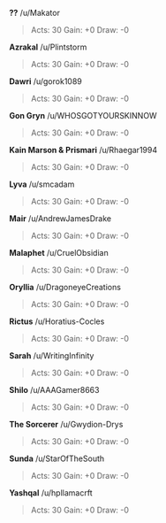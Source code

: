 **??** /u/Makator 
> Acts: 30 Gain: +0 Draw: -0

**Azrakal** /u/Plintstorm 
> Acts: 30 Gain: +0 Draw: -0

**Dawri** /u/gorok1089 
> Acts: 30 Gain: +0 Draw: -0

**Gon Gryn** /u/WHOSGOTYOURSKINNOW 
> Acts: 30 Gain: +0 Draw: -0

**Kain Marson & Prismari** /u/Rhaegar1994 
> Acts: 30 Gain: +0 Draw: -0

**Lyva** /u/smcadam 
> Acts: 30 Gain: +0 Draw: -0

**Mair** /u/AndrewJamesDrake 
> Acts: 30 Gain: +0 Draw: -0

**Malaphet** /u/CruelObsidian 
> Acts: 30 Gain: +0 Draw: -0

**Oryllia** /u/DragoneyeCreations 
> Acts: 30 Gain: +0 Draw: -0

**Rictus** /u/Horatius-Cocles 
> Acts: 30 Gain: +0 Draw: -0

**Sarah** /u/WritingInfinity 
> Acts: 30 Gain: +0 Draw: -0

**Shilo** /u/AAAGamer8663 
> Acts: 30 Gain: +0 Draw: -0

**The Sorcerer** /u/Gwydion-Drys 
> Acts: 30 Gain: +0 Draw: -0

**Sunda** /u/StarOfTheSouth 
> Acts: 30 Gain: +0 Draw: -0

**Yashqal** /u/hpllamacrft 
> Acts: 30 Gain: +0 Draw: -0
